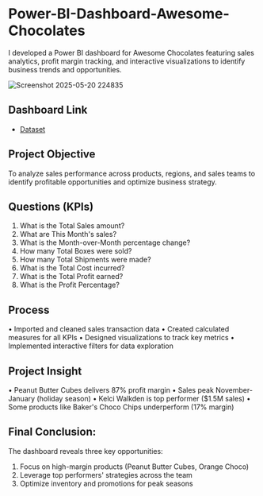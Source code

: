 # Power-BI-Dashboard-Awesome-Chocolates
I developed a Power BI dashboard for Awesome Chocolates featuring sales analytics, profit margin tracking, and interactive visualizations to identify business trends and opportunities.

![Screenshot 2025-05-20 224835](https://github.com/user-attachments/assets/10a2e87e-34c6-480c-8397-8b33174efca5)

## Dashboard Link
- <a href="https://github.com/ritikbh193/Data-Analysis-Dashboard/blob/main/Vrinda%20Data%20Analysis2.xlsx">Dataset</a>

## Project Objective
To analyze sales performance across products, regions, and sales teams to identify profitable opportunities and optimize business strategy.
## Questions (KPIs)
1.	What is the Total Sales amount?
2.	What are This Month's sales?
3.	What is the Month-over-Month percentage change?
4.	How many Total Boxes were sold?
5.	How many Total Shipments were made?
6.	What is the Total Cost incurred?
7.	What is the Total Profit earned?
8.	What is the Profit Percentage?


## Process
•	Imported and cleaned sales transaction data
•	Created calculated measures for all KPIs
•	Designed visualizations to track key metrics
•	Implemented interactive filters for data exploration

## Project Insight
•	Peanut Butter Cubes delivers 87% profit margin
•	Sales peak November-January (holiday season)
•	Kelci Walkden is top performer ($1.5M sales)
•	Some products like Baker's Choco Chips underperform (17% margin)

## Final Conclusion:
The dashboard reveals three key opportunities:
1.	Focus on high-margin products (Peanut Butter Cubes, Orange Choco)
2.	Leverage top performers' strategies across the team
3.	Optimize inventory and promotions for peak seasons

